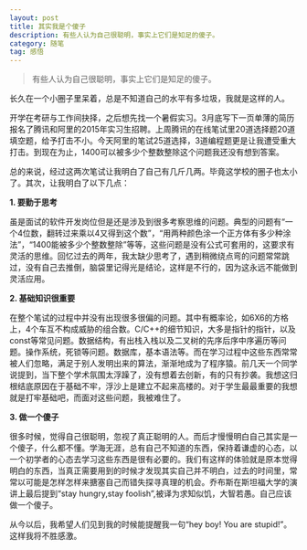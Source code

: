```yaml
---
layout: post
title: 其实我是个傻子
description: 有些人认为自己很聪明，事实上它们是知足的傻子。
category: 随笔
tag: 感悟
---
```


> 有些人认为自己很聪明，事实上它们是知足的傻子。

长久在一个小圈子里呆着，总是不知道自己的水平有多垃圾，我就是这样的人。

开学在考研与工作间抉择，之后想先找一个暑假实习。3月底写下一页单薄的简历报名了腾讯和阿里的2015年实习生招聘。上周腾讯的在线笔试里20道选择题20道填空题，给予打击不小。今天阿里的笔试25道选择，3道编程题更是让我遭受重大打击。到现在为止，1400可以被多少个整数整除这个问题我还没有想到答案。

总的来说，经过这两次笔试让我明白了自己有几斤几两。毕竟这学校的圈子也太小了。其次，让我明白了以下几点：

**1. 要勤于思考**

虽是面试的软件开发岗位但是还是涉及到很多考察思维的问题。典型的问题有“一个4位数，翻转过来乘以4又得到这个数”，“用两种颜色涂一个正方体有多少种涂法”，“1400能被多少个整数整除”等等，这些问题是没有公式可套用的，这要求有灵活的思维。回忆过去的两年，我太缺少思考了，遇到稍微绕点弯的问题常常跳过，没有自己去推倒，脑袋里记得光是结论，这样是不行的，因为这永远不能做到灵活应用。

**2. 基础知识很重要**

在整个笔试的过程中并没有出现很多很偏的问题。其中有概率论，如6X6的方格上，4个车互不构成威胁的组合数。C/C++的细节知识，大多是指针的指针，以及const等常见问题。数据结构，有出栈入栈以及二叉树的先序后序中序遍历等问题。操作系统，死锁等问题。数据库，基本语法等。而在学习过程中这些东西常常被人们忽略，满足于别人发明出来的算法，渐渐地成为了程序猿。前几天一个同学说提到，当下整个学术氛围太浮躁了，没有想着去创新，有的只有抄袭。我想这归根结底原因在于基础不牢，浮沙上是建立不起来高楼的。对于学生最最重要的我想就是打牢基础吧，而面对这些问题，我被难住了。

**3. 做一个傻子**

很多时候，觉得自己很聪明，忽视了真正聪明的人。而后才慢慢明白自己其实是一个傻子，什么都不懂。学海无涯，总有自己不知道的东西，保持着谦虚的心态，以一个初学者的心态去学习这些东西是很有必要的。我们有这样的体验就是原本觉得明白的东西，当真正需要用到的时候才发现其实自己并不明白，过去的时间里，常常以可能是怎样怎样来搪塞自己而错失探寻真理的机会。乔布斯在斯坦福大学的演讲上最后提到“stay hungry,stay foolish”,被译为求知似饥，大智若愚。自己应该做一个傻子。

从今以后，我希望人们见到我的时候能提醒我一句“hey boy! You are stupid!”。这样我将不胜感激。